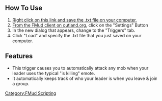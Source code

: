 ## How To Use

1.  [Right click on this link and save the .txt file on your
    computer.](Media:FMud_Kill_Trigger.txt.md "wikilink")
2.  [From the FMud client on
    outland.org](http://www.outland.org/infusions/mudclient), click on
    the "Settings" Button
3.  In the new dialog that appears, change to the "Triggers" tab.
4.  Click "Load" and specify the .txt file that you just saved on your
    computer.

## Features

-   This trigger causes you to automatically attack any mob when your
    leader uses the typical "is killing" emote.
-   It automatically keeps track of who your leader is when you leave &
    join a group.

[Category:FMud Scripting](Category:FMud_Scripting "wikilink")
